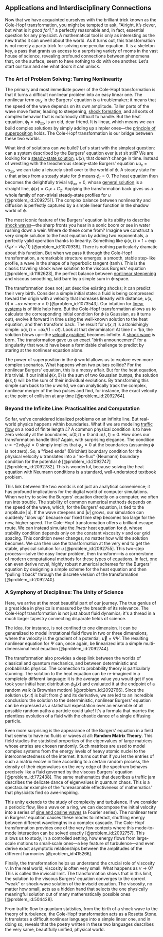 ## Applications and Interdisciplinary Connections

Now that we have acquainted ourselves with the brilliant trick known as the Cole-Hopf transformation, you might be tempted to ask, "Alright, it’s clever, but what is it *good for*?," a perfectly reasonable and, in fact, essential question for any physicist. A mathematical tool is only as interesting as the new truths it can unveil about the world. As it turns out, this transformation is not merely a party trick for solving one peculiar equation. It is a skeleton key, a pass that grants us access to a surprising variety of rooms in the vast house of science, revealing profound connections between phenomena that, on the surface, seem to have nothing to do with one another. Let's start our tour and see what doors it can unlock.

### The Art of Problem Solving: Taming Nonlinearity

The primary and most immediate power of the Cole-Hopf transformation is that it turns a difficult nonlinear problem into an easy linear one. The nonlinear term $u u_x$ in the Burgers' equation is a troublemaker; it means that the speed of the wave depends on its own amplitude. Taller parts of the wave move faster, leading to steepening, [shock formation](@article_id:194122), and all sorts of complex behavior that is notoriously difficult to handle. But the heat equation, $\phi_t = \nu \phi_{xx}$, is an old, dear friend. It is linear, which means we can build complex solutions by simply adding up simpler ones—the [principle of superposition](@article_id:147588) holds. The Cole-Hopf transformation is our bridge between these two worlds.

What kind of solutions can we build? Let's start with the simplest question: can a system described by the Burgers' equation ever just sit still? We are looking for a [steady-state solution](@article_id:275621), $u(x)$, that doesn't change in time. Instead of wrestling with the treacherous steady-state Burgers' equation $u u_x = \nu u_{xx}$, we can take a leisurely stroll over to the world of $\phi$. A steady state for $u$ that arises from a steady state for $\phi$ means $\phi_t=0$. The heat equation then becomes the delightfully trivial $\nu \phi_{xx} = 0$, whose [general solution](@article_id:274512) is a straight line, $\phi(x) = C_1 x + C_2$. Applying the transformation back gives us a whole family of non-trivial steady-state profiles for $u$ [@problem_id:2092751]. The complex balance between nonlinearity and diffusion is perfectly captured by a simple linear function in the shadow world of $\phi$.

The most iconic feature of the Burgers' equation is its ability to describe [shock waves](@article_id:141910)—the sharp fronts you hear in a sonic boom or see in water rushing down a weir. Where do these come from? Imagine we construct a very simple solution to the heat equation by adding two exponentials, a perfectly valid operation thanks to linearity. Something like $\psi(x,t) = 1 + \exp(k_0 x + \nu k_0^2 t)$ [@problem_id:1070936]. There is nothing particularly dramatic about this function. But when we pass it through the Cole-Hopf transformation, a remarkable structure emerges: a smooth, stable step-like profile, a wave in the shape of a hyperbolic tangent ($\tanh$). This is the classic traveling shock wave solution to the viscous Burgers' equation [@problem_id:1162623], the perfect balance between [nonlinear steepening](@article_id:182960) and viscous smoothing, laid bare by a simple sum in $\phi$-space.

The transformation does not just describe existing shocks; it can predict their very birth. Consider a simple initial state: a fluid is being compressed toward the origin with a velocity that increases linearly with distance, $u(x,0) = -ax$ where $a > 0$ [@problem_id:1073543]. Our intuition for [linear systems](@article_id:147356) is of little help here. But the Cole-Hopf transformation allows us to calculate the corresponding initial condition for $\phi$ (a Gaussian, as it turns out), evolve it forward in time using the well-known solution to the heat equation, and then transform back. The result for $u(x,t)$ is astonishingly simple: $u(x,t) = -ax / (1-at)$. Look at that denominator! At time $t = 1/a$, the solution blows up—the [velocity gradient](@article_id:261192) becomes infinite. A [shock wave](@article_id:261095) is born. The transformation gave us an exact "birth announcement" for a singularity that would have been a formidable challenge to predict by staring at the nonlinear equation alone.

The power of superposition in the $\phi$ world allows us to explore even more complex scenarios. What happens when two pulses collide? For the nonlinear Burgers' equation, this is a messy affair. But for the heat equation, it's trivial. If our initial $\phi(x,0)$ is the sum of two Gaussian bumps, the solution $\phi(x,t)$ will be the sum of their individual evolutions. By transforming this simple sum back to the $u$ world, we can analytically track the complex, nonlinear merger of the two pulses and find, for instance, the exact velocity at the point of collision at any time [@problem_id:2092764].

### Beyond the Infinite Line: Practicalities and Computation

So far, we've considered idealized problems on an infinite line. But real-world physics happens within boundaries. What if we are modeling [traffic flow](@article_id:164860) on a road of finite length $L$? A common physical condition is to have zero velocity at the boundaries, $u(0,t) = 0$ and $u(L,t) = 0$. How does our transformation handle this? Again, with surprising elegance. The condition $u = -2\nu \phi_x / \phi = 0$ simply implies that $\phi_x = 0$ at the boundaries (assuming $\phi$ is not zero). So, a "fixed ends" (Dirichlet) boundary condition for the physical velocity $u$ translates into a "no-flux" (Neumann) boundary condition for the potential $\phi$ [@problem_id:2092747] [@problem_id:2092782]. This is wonderful, because solving the heat equation with Neumann conditions is a standard, well-understood textbook problem.

This link between the two worlds is not just an analytical convenience; it has profound implications for the digital world of computer simulations. When we try to solve the Burgers' equation directly on a computer, we often run into trouble. The stability of common numerical methods depends on the speed of the wave, which, for the Burgers' equation, is tied to the amplitude $|u|$. If the wave steepens and $|u|$ grows, our simulation can suddenly "blow up" because our fixed time step becomes too large for the new, higher speed. The Cole-Hopf transformation offers a brilliant escape route. We can instead simulate the *linear* heat equation for $\phi$, whose stability condition depends only on the constant viscosity $\nu$ and our grid spacing. This condition never changes, no matter how wild the solution becomes. We can then use the transformation at the very end to get the stable, physical solution for $u$ [@problem_id:2092755]. This two-step process—solve the easy linear problem, then transform—is a cornerstone of modern computational methods for these types of equations. In fact, one can even derive novel, highly robust numerical schemes for the Burgers' equation by designing a simple scheme for the heat equation and then "pulling it back" through the discrete version of the transformation [@problem_id:2092740].

### A Symphony of Disciplines: The Unity of Science

Here, we arrive at the most beautiful part of our journey. The true genius of a great idea in physics is measured by the breadth of its relevance. The Cole-Hopf transformation is not just about fluid dynamics; it's a thread in a much larger tapestry connecting disparate fields of science.

The idea, for instance, is not confined to one dimension. It can be generalized to model irrotational fluid flows in two or three dimensions, where the velocity is the gradient of a potential, $\vec{u} = \nabla\Psi$. The resulting nonlinear equation for $\Psi$ can, once again, be linearized into a simple multi-dimensional heat equation [@problem_id:2092744].

The transformation also provides a deep link between the worlds of classical and quantum mechanics, and between deterministic and probabilistic physics. The connection to probability theory is particularly stunning. The solution to the heat equation can be re-imagined in a completely different language: it is the average value you would get if you took your initial heat distribution $\phi_0(x)$ and evaluated it at the endpoint of a random walk (a Brownian motion) [@problem_id:2092766]. Since the solution $u(x,t)$ is built from $\phi$ and its derivative, we are led to an incredible conclusion: the solution to the deterministic, nonlinear Burgers' equation can be expressed as a statistical expectation over an ensemble of all possible random paths a particle could take! It's a formula that marries the relentless evolution of a fluid with the chaotic dance of a single diffusing particle.

Even more surprising is the appearance of the Burgers' equation in a field that seems to have no fluids or waves at all: **Random Matrix Theory**. This field studies the statistical properties of the eigenvalues of large matrices whose entries are chosen randomly. Such matrices are used to model complex systems from the energy levels of heavy atomic nuclei to the interconnectedness of the internet. It turns out that if you let the entries of such a matrix evolve in time according to a certain random process, the density of their eigenvalues on the very edge of the spectrum behaves precisely like a fluid governed by the viscous Burgers' equation [@problem_id:772438]. The same mathematics that describes a traffic jam describes the delicate dance of eigenvalues in quantum chaos. This is a spectacular example of the "unreasonable effectiveness of mathematics" that physicists find so awe-inspiring.

This unity extends to the study of complexity and turbulence. If we consider a periodic flow, like a wave on a ring, we can decompose the initial velocity into a series of [sine and cosine waves](@article_id:180787) (a Fourier series). The nonlinear term in Burgers' equation causes these modes to interact, shuffling energy between different wavelengths in a complex cascade. The Cole-Hopf transformation provides one of the very few contexts where this mode-to-mode interaction can be solved exactly [@problem_id:2092757]. This allows us to study, in a controlled setting, how energy flows from large-scale motions to small-scale ones—a key feature of turbulence—and even derive exact asymptotic relationships between the amplitudes of the different harmonics [@problem_id:415266].

Finally, the transformation helps us understand the crucial role of viscosity $\nu$. In the real world, viscosity is often very small. What happens as $\nu \to 0$? This is called the inviscid limit. The transformation shows that in this limit, the solution to the viscous Burgers' equation converges to the correct "weak" or shock-wave solution of the inviscid equation. The viscosity, no matter how small, acts as a hidden hand that selects the one physically meaningful solution out of many mathematically possible ones [@problem_id:504428].

From traffic flow to quantum statistics, from the birth of a shock wave to the theory of turbulence, the Cole-Hopf transformation acts as a Rosetta Stone. It translates a difficult nonlinear language into a simple linear one, and in doing so, reveals that the poetry written in these two languages describes the very same, beautifully unified, physical world.